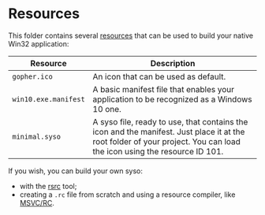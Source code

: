 # Resources

This folder contains several [resources](https://docs.microsoft.com/en-us/windows/win32/menurc/about-resource-files) that can be used to build your native Win32 application:

| Resource | Description |
| - | - |
| `gopher.ico` | An icon that can be used as default. |
| `win10.exe.manifest` | A basic manifest file that enables your application to be recognized as a Windows 10 one. |
| `minimal.syso` | A syso file, ready to use, that contains the icon and the manifest. Just place it at the root folder of your project. You can load the icon using the resource ID 101. |

If you wish, you can build your own syso:

* with the [rsrc](https://github.com/akavel/rsrc) tool;
* creating a `.rc` file from scratch and using a resource compiler, like [MSVC/RC](https://docs.microsoft.com/en-us/windows/win32/menurc/resource-compiler).
